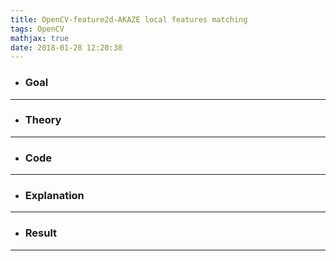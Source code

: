 ```yaml
---
title: OpenCV-feature2d-AKAZE local features matching
tags: OpenCV
mathjax: true
date: 2018-01-28 12:20:38
---
```

- ### Goal

---
- ### Theory

---
- ### Code

---
- ### Explanation

---
- ### Result

---
